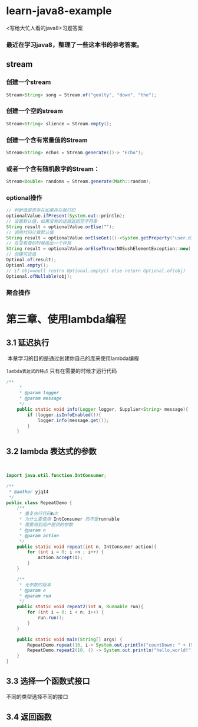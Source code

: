 # learn-java8-example
&lt;写给大忙人看的java8>习题答案
### 最近在学习java8，整理了一些这本书的参考答案。
## stream
### 创建一个stream
```java
Stream<String> song = Stream.of("genlty", "down", "the");
```
### 创建一个空的stream
```java
Stream<String> slience = Stream.empty();
```
### 创建一个含有常量值的Stream
```java
Stream<String> echos = Stream.generate(()-> "Echo");
```
### 或者一个含有随机数字的Stream：
```java
Stream<Double> randoms = Stream.generate(Math::random);
```
### optional操作

```java
// 判断值是否存在如果存在就打印
optionalValue.ifPresent(System.out::println);
// 设置默认值，如果没有的话就返回空字符串
String result = optionalValue.orElse("");
// 调用代码计算默认值
String result = optionalValue.orElseGet(()->System.getPreperty("user.dir"));
// 在没有值的时候抛出一个异常
String result = optionalValue.orElseThrow(NOSushElementException::new);
// 创建可选值
Optinal.of(result);
Optionl.empty();
// if obj==null reutrn Optional.empty() else return Optional.of(obj)
Optional.ofNullable(obj);

```
### 聚合操作

# 第三章、使用lambda编程

## 3.1 延迟执行

​	本章学习的目的是通过创建你自己的库来使用lambda编程

`lambda表达式的特点`  只有在需要的时候才运行代码

```java
/**
     *
     * @param logger
     * @param message
     */
    public static void info(Logger logger, Supplier<String> message){
        if (logger.isInfoEnabled()){
            logger.info(message.get());
        }
    }
```

## 3.2 lambda 表达式的参数

```java


import java.util.function.IntConsumer;

/**
 * @author yjq14
 */
public class RepeatDemo {
    /**
     * 重复执行代码n次
     * 为什么要使用 IntConsumer 而不是runnable
     * 需要用到用户提供的参数
     * @param n
     * @param action
     */
    public static void repeat(int n, IntConsumer action){
        for (int i = 0; i <n ; i++) {
            action.accept(i);
        }
    }

    /**
     * 无参数的版本
     * @param n
     * @param run
     */
    public static void repeat2(int n, Runnable run){
        for (int i = 0; i < n; i++) {
            run.run();
        }
    }

    public static void main(String[] args) {
        RepeatDemo.repeat(10, i-> System.out.println("countDown: " + (9-i)));
        RepeatDemo.repeat2(10, () -> System.out.println("hello,world!"));
    }
}
```

## 3.3 选择一个函数式接口

不同的类型选择不同的接口

## 3.4 返回函数

